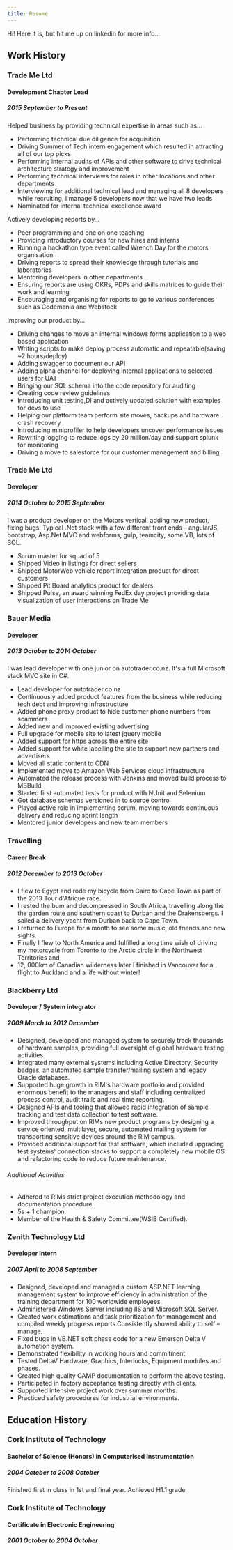 ```yaml
---
title: Resume
---
```


Hi! Here it is, but hit me up on linkedin for more info… 

## Work History

### Trade Me Ltd

#### Development Chapter Lead

##### 2015 September to Present

Helped business by providing technical expertise in areas such as…

* Performing technical due diligence for acquisition
* Driving Summer of Tech intern engagement which resulted in attracting all of our top picks
* Performing internal audits of APIs and other software to drive technical architecture strategy and improvement
* Performing technical interviews for roles in other locations and other departments
* Interviewing for additional technical lead and managing all 8 developers while recruiting, I manage 5 developers now that we have two leads
* Nominated for internal technical excellence award

Actively developing reports by…

* Peer programming and one on one teaching
* Providing introductory courses for new hires and interns
* Running a hackathon type event called Wrench Day for the motors organisation
* Driving reports to spread their knowledge through tutorials and laboratories
* Mentoring developers in other departments
* Ensuring reports are using OKRs, PDPs and skills matrices to guide their work and learning
* Encouraging and organising for reports to go to various conferences such as Codemania and Webstock

Improving our product by…

* Driving changes to move an internal windows forms application to a web based application
* Writing scripts to make deploy process automatic and repeatable(saving ~2 hours/deploy)
* Adding swagger to document our API
* Adding alpha channel for deploying internal applications to selected users for UAT
* Bringing our SQL schema into the code repository for auditing
* Creating code review guidelines
* Introducing unit testing,DI and actively updated solution with examples for devs to use
* Helping our platform team perform site moves, backups and hardware crash recovery
* Introducing miniprofiler to help developers uncover performance issues
* Rewriting logging to reduce logs by 20 million/day and support splunk for monitoring
* Driving a move to salesforce for our customer management and billing

### Trade Me Ltd

#### Developer

##### 2014 October to 2015 September

I was a product developer on the Motors vertical, adding new product, fixing bugs. Typical .Net stack with a few different front ends – angularJS, bootstrap, Asp.Net MVC and webforms, gulp, teamcity, some VB, lots of SQL.

* Scrum master for squad of 5
* Shipped Video in listings for direct sellers
* Shipped MotorWeb vehicle report integration product for direct customers
* Shipped Pit Board analytics product for dealers
* Shipped Pulse, an award winning FedEx day project providing data visualization of user interactions on Trade Me

### Bauer Media

#### Developer

##### 2013 October to 2014 October

I was lead developer with one junior on autotrader.co.nz. It's a full Microsoft stack MVC site in C#.

* Lead developer for autotrader.co.nz
* Continuously added product features from the business while reducing tech debt and improving infrastructure
* Added phone proxy product to hide customer phone numbers from scammers
* Added new and improved existing advertising
* Full upgrade for mobile site to latest jquery mobile
* Added support for https across the entire site
* Added support for white labelling the site to support new partners and advertisers
* Moved all static content to CDN
* Implemented move to Amazon Web Services cloud infrastructure
* Automated the release process with Jenkins and moved build process to MSBuild
* Started first automated tests for product with NUnit and Selenium
* Got database schemas versioned in to source control
* Played active role in implementing scrum, moving towards continuous delivery and reducing sprint length
* Mentored junior developers and new team members

### Travelling

#### Career Break

##### 2012 December to 2013 October

* I flew to Egypt and rode my bicycle from Cairo to Cape Town as part of the 2013 Tour d'Afrique race.
* I rested the bum and decompressed in South Africa, travelling along the the garden route and southern coast to Durban and the Drakensbergs. I sailed a delivery yacht from Durban back to Cape Town.
* I returned to Europe for a month to see some music, old friends and new sights.
* Finally I flew to North America and fulfilled a long time wish of driving my motorcycle from Toronto to the Arctic circle in the Northwest Territories and
* 12, 000km of Canadian wilderness later I finished in Vancouver for a flight to Auckland and a life without winter!

### Blackberry Ltd

#### Developer / System integrator

##### 2009 March to 2012 December

* Designed, developed and managed system to securely track thousands of hardware samples, providing full oversight of global hardware testing activities.
* Integrated many external systems including Active Directory, Security badges, an automated sample transfer/mailing system and legacy Oracle databases.
* Supported huge growth in RIM's hardware portfolio and provided enormous benefit to the managers and staff including centralized process control, audit trails and real time reporting.
* Designed APIs and tooling that allowed rapid integration of sample tracking and test data collection to test software.
* Improved throughput on RIMs new product programs by designing a service oriented, multilayer, secure, automated mailing system for transporting sensitive devices around the RIM campus.
* Provided additional support for test software, which included upgrading test systems' connection stacks to support a completely new mobile OS and refactoring code to reduce future maintenance.

###### Additional Activities

* Adhered to RIMs strict project execution methodology and documentation procedure.
* 5s + 1 champion.
* Member of the Health & Safety Committee(WSIB Certified).

### Zenith Technology Ltd

#### Developer Intern

##### 2007 April to 2008 September

* Designed, developed and managed a custom ASP.NET learning management system to improve efficiency in administration of the training department for 100 worldwide employees.
* Administered Windows Server including IIS and Microsoft SQL Server.
* Created work estimations and task prioritization for management and compiled weekly progress reports.Consistently showed ability to self – manage.
* Fixed bugs in VB.NET soft phase code for a new Emerson Delta V automation system.
* Demonstrated flexibility in working hours and commitment.
* Tested DeltaV Hardware, Graphics, Interlocks, Equipment modules and phases.
* Created high quality GAMP documentation to perform the above testing.
* Participated in factory acceptance testing directly with clients.
* Supported intensive project work over summer months.
* Practiced safety procedures for industrial environments.

## Education History

### Cork Institute of Technology

#### Bachelor of Science (Honors) in Computerised Instrumentation

##### 2004 October to 2008 October

Finished first in class in 1st and final year. Achieved H1.1 grade

### Cork Institute of Technology

#### Certificate in Electronic Engineering

##### 2001 October to 2004 October
